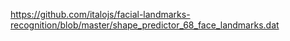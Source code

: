 https://github.com/italojs/facial-landmarks-recognition/blob/master/shape_predictor_68_face_landmarks.dat
